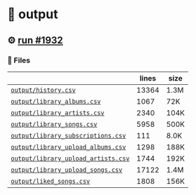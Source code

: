 # 📝  output 

## ⚙️ [run #1932](https://github.com/jwenerd/ytm-dl/actions/runs/10324056284)

### 📁 Files

|                                                                         |lines|size|
|-------------------------------------------------------------------------|-----|----|
|[`output/history.csv` ](output/history.csv)                              |13364|1.3M|
|[`output/library_albums.csv` ](output/library_albums.csv)                |1067 |72K |
|[`output/library_artists.csv` ](output/library_artists.csv)              |2340 |104K|
|[`output/library_songs.csv` ](output/library_songs.csv)                  |5958 |500K|
|[`output/library_subscriptions.csv` ](output/library_subscriptions.csv)  |111  |8.0K|
|[`output/library_upload_albums.csv` ](output/library_upload_albums.csv)  |1298 |188K|
|[`output/library_upload_artists.csv` ](output/library_upload_artists.csv)|1744 |192K|
|[`output/library_upload_songs.csv` ](output/library_upload_songs.csv)    |17122|1.4M|
|[`output/liked_songs.csv` ](output/liked_songs.csv)                      |1808 |156K|